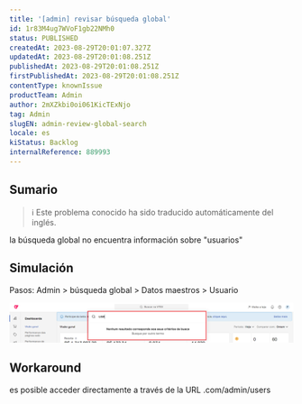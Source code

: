 ```yaml
---
title: '[admin] revisar búsqueda global'
id: 1r83M4ug7WVoF1gb22NMh0
status: PUBLISHED
createdAt: 2023-08-29T20:01:07.327Z
updatedAt: 2023-08-29T20:01:08.251Z
publishedAt: 2023-08-29T20:01:08.251Z
firstPublishedAt: 2023-08-29T20:01:08.251Z
contentType: knownIssue
productTeam: Admin
author: 2mXZkbi0oi061KicTExNjo
tag: Admin
slugEN: admin-review-global-search
locale: es
kiStatus: Backlog
internalReference: 889993
---
```


## Sumario

>ℹ️ Este problema conocido ha sido traducido automáticamente del inglés.


la búsqueda global no encuentra información sobre "usuarios"


##

## Simulación


Pasos:
Admin > búsqueda global > Datos maestros > Usuario

 ![](https://raw.githubusercontent.com/vtexdocs/known-issues/refs/heads/main/docs/es/known-issues/Admin/admin-revisar-busqueda-global_1.png)


##

## Workaround


es posible acceder directamente a través de la URL .com/admin/users





